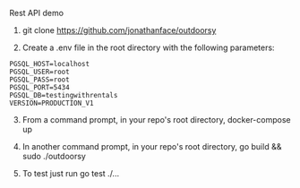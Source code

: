 Rest API demo

1. git clone https://github.com/jonathanface/outdoorsy

2. Create a .env file in the root directory with the following parameters:
```
PGSQL_HOST=localhost
PGSQL_USER=root
PGSQL_PASS=root
PGSQL_PORT=5434
PGSQL_DB=testingwithrentals
VERSION=PRODUCTION_V1
```
3. From a command prompt, in your repo's root directory, docker-compose up

4. In another command prompt, in your repo's root directory, go build && sudo ./outdoorsy

5. To test just run go test ./...
